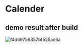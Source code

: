 # Calender
## demo result after build
![f4d69756357bf525ac6a](https://user-images.githubusercontent.com/84735778/171011787-b152a933-d649-49ef-844f-e105bf8a0601.jpg)
